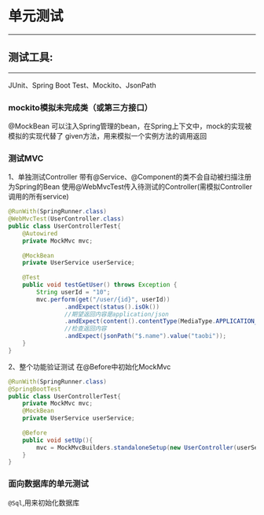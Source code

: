 # 单元测试
---


## 测试工具:
---
JUnit、Spring Boot Test、Mockito、JsonPath






### mockito模拟未完成类（或第三方接口）
@MockBean 可以注入Spring管理的bean，在Spring上下文中，mock的实现被模拟的实现代替了
given方法，用来模拟一个实例方法的调用返回


### 测试MVC
1、单独测试Controller
带有@Service、@Component的类不会自动被扫描注册为Spring的Bean
使用@WebMvcTest传入待测试的Controller(需模拟Controller调用的所有service)   
```java
@RunWith(SpringRunner.class)
@WebMvcTest(UserController.class)
public class UserControllerTest{
    @Autowired
    private MockMvc mvc;
    
    @MockBean
    private UserService userService;
    
    @Test
    public void testGetUser() throws Exception {
        String userId = "10";
        mvc.perform(get("/user/{id}", userId))
                .andExpect(status().isOk())
                //期望返回内容是application/json
                .andExpect(content().contentType(MediaType.APPLICATION_JSON_UTF8))
                //检查返回内容
                .andExpect(jsonPath("$.name").value("taobi"));
    }
}
```


2、整个功能验证测试
在@Before中初始化MockMvc
```java
@RunWith(SpringRunner.class)
@SpringBootTest
public class UserControllerTest{
    private MockMvc mvc;
    @MockBean
    private UserService userService;
    
    @Before
    public void setUp(){
        mvc = MockMvcBuilders.standaloneSetup(new UserController(userService)).build();
    }
}
```


### 面向数据库的单元测试
`@Sql`,用来初始化数据库

